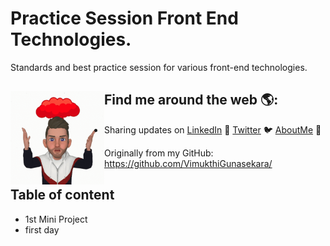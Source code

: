 # Practice Session Front End Technologies.

Standards and best practice session for various front-end technologies.

## Find me around the web 🌎: <img align="left" width="150" height="150" src="./1st-mini-project/Main/assets/images/Icon.gif"></a>
- Sharing updates on 
<a href="https://www.linkedin.com/in/vimukthi-gunasekara/">LinkedIn</a> 💼 
<a href="https://twitter.com/Vimu_Gunasekara">Twitter</a> 🐦
<a href="https://about.me/VimukthiGunasekara/">AboutMe</a> 🧔

Originally from my GitHub:  
<https://github.com/VimukthiGunasekara/>


## Table of content

- 1st Mini Project
- first day




